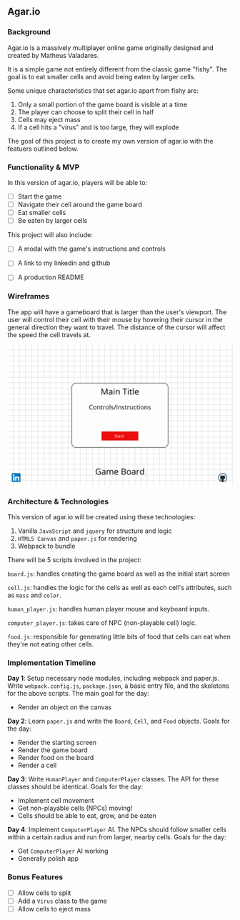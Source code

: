 ## Agar.io

### Background

Agar.io is a massively multiplayer online game originally designed and
created by Matheus Valadares.

It is a simple game not entirely different from the classic game "fishy".
The goal is to eat smaller cells and avoid being eaten by larger cells.

Some unique characteristics that set agar.io apart from fishy are:

1) Only a small portion of the game board is visible at a time
2) The player can choose to split their cell in half
3) Cells may eject mass
4) If a cell hits a "virus" and is too large, they will explode

The goal of this project is to create my own version of agar.io with
the featuers outlined below.

### Functionality & MVP

In this version of agar.io, players will be able to:

- [ ] Start the game
- [ ] Navigate their cell around the game board
- [ ] Eat smaller cells
- [ ] Be eaten by larger cells

This project will also include:

- [ ] A modal with the game's instructions and controls
- [ ] A link to my linkedin and github
- [ ] A production README


### Wireframes

The app will have a gameboard that is larger than the user's viewport.
The user will control their cell with their mouse by hovering their
cursor in the general direction they want to travel. The distance of
the cursor will affect the speed the cell travels at.

![wireframes](images/js_wireframe.png)

### Architecture & Technologies

This version of agar.io will be created using these technologies:

1) Vanilla `JavaScript` and `jquery` for structure and logic
2) `HTML5 Canvas` and `paper.js` for rendering
3) Webpack to bundle

There will be 5 scripts involved in the project:

`board.js`: handles creating the game board as well as the initial start
screen

`cell.js`: handles the logic for the cells as well as each cell's
attributes, such as `mass` and `color`.

`human_player.js`: handles human player mouse and keyboard inputs.

`computer_player.js`: takes care of NPC (non-playable cell) logic.

`food.js`: responsible for generating little bits of food that cells
can eat when they're not eating other cells.

### Implementation Timeline

**Day 1**: Setup necessary node modules, including webpack and paper.js.
Write `webpack.config.js`, `package.json`, a basic entry file, and
the skeletons for the above scripts. The main goal for the day:

- Render an object on the canvas

**Day 2**: Learn `paper.js` and write the `Board`, `Cell`, and
`Food` objects. Goals for the day:

- Render the starting screen
- Render the game board
- Render food on the board
- Render a cell

**Day 3**: Write `HumanPlayer` and `ComputerPlayer` classes. The API for
these classes should be identical. Goals for the day:

- Implement cell movement
- Get non-playable cells (NPCs) moving!
- Cells should be able to eat, grow, and be eaten

**Day 4**: Implement `ComputerPlayer` AI. The NPCs should follow smaller
cells within a certain radius and run from larger, nearby cells. Goals
for the day:

- Get `ComputerPlayer` AI working
- Generally polish app

### Bonus Features

- [ ] Allow cells to split
- [ ] Add a `Virus` class to the game
- [ ] Allow cells to eject mass
